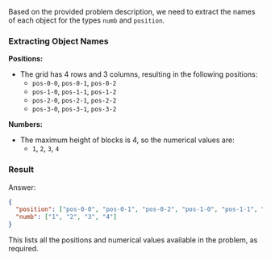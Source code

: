 Based on the provided problem description, we need to extract the names of each object for the types `numb` and `position`.

### Extracting Object Names

**Positions:**
- The grid has 4 rows and 3 columns, resulting in the following positions:
  - `pos-0-0`, `pos-0-1`, `pos-0-2`
  - `pos-1-0`, `pos-1-1`, `pos-1-2`
  - `pos-2-0`, `pos-2-1`, `pos-2-2`
  - `pos-3-0`, `pos-3-1`, `pos-3-2`

**Numbers:**
- The maximum height of blocks is 4, so the numerical values are:
  - `1`, `2`, `3`, `4`

### Result

Answer:
```json
{
  "position": ["pos-0-0", "pos-0-1", "pos-0-2", "pos-1-0", "pos-1-1", "pos-1-2", "pos-2-0", "pos-2-1", "pos-2-2", "pos-3-0", "pos-3-1", "pos-3-2"],
  "numb": ["1", "2", "3", "4"]
}
```

This lists all the positions and numerical values available in the problem, as required.